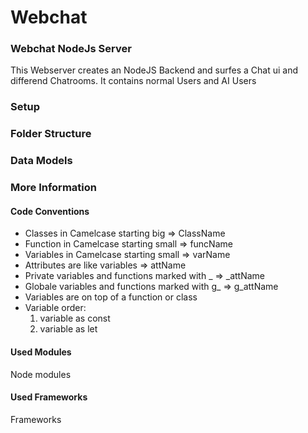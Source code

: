 # Webchat

### Webchat NodeJs Server
This Webserver creates an NodeJS Backend and surfes a Chat ui and differend Chatrooms.
It contains normal Users and AI Users

### Setup

### Folder Structure

### Data Models

### More Information

#### Code Conventions
* Classes in Camelcase starting big => ClassName
* Function in Camelcase starting small => funcName
* Variables in Camelcase starting small => varName
* Attributes are like variables => attName
* Private variables and functions marked with _ => \_attName
* Globale variables and functions marked with g_ => g\_attName
* Variables are on top of a function or class
* Variable order:
  1. variable as const
  2. variable as let


#### Used Modules
Node modules
#### Used Frameworks
Frameworks

